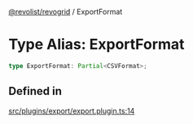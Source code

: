 [@revolist/revogrid](README.md) / ExportFormat

# Type Alias: ExportFormat

```ts
type ExportFormat: Partial<CSVFormat>;
```

## Defined in

[src/plugins/export/export.plugin.ts:14](https://github.com/revolist/revogrid/blob/e4a447d6483665fe275065ba5ef60722f4635503/src/plugins/export/export.plugin.ts#L14)
